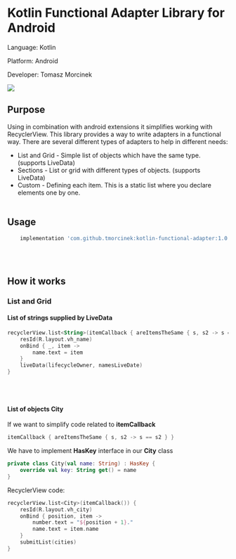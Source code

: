 # Kotlin Functional Adapter Library for Android

<p>Language:   Kotlin</p>
<p>Platform:   Android</p>
<p>Developer:  Tomasz Morcinek</p>

[![](https://jitpack.io/v/tmorcinek/kotlin-functional-adapter.svg)](https://jitpack.io/#tmorcinek/kotlin-functional-adapter)


## Purpose
Using in combination with android extensions it simplifies working with RecyclerView. This library provides a way to write adapters in a functional way. 
There are several different types of adapters to help in different needs: 
 - List and Grid - Simple list of objects which have the same type. (supports LiveData)
 - Sections - List or grid with different types of objects. (supports LiveData)
 - Custom - Defining each item. This is a static list where you declare elements one by one.
 <br><br>
 
## Usage 
```groovy
    implementation 'com.github.tmorcinek:kotlin-functional-adapter:1.0'
```
<br><br>

## How it works

### List and Grid

#### List of strings supplied by **LiveData**
```kotlin
recyclerView.list<String>(itemCallback { areItemsTheSame { s, s2 -> s == s2 } }) {
    resId(R.layout.vh_name)
    onBind { _, item ->
        name.text = item
    }
    liveData(lifecycleOwner, namesLiveDate)
}
```
<br><br>
#### List of objects **City** 
If we want to simplify code related to **itemCallback**
```kotlin
itemCallback { areItemsTheSame { s, s2 -> s == s2 } }
```
We have to implement **HasKey** interface in our **City** class
```kotlin
private class City(val name: String) : HasKey {
    override val key: String get() = name
}
```
RecyclerView code:
```kotlin
recyclerView.list<City>(itemCallback()) {
    resId(R.layout.vh_city)
    onBind { position, item ->
        number.text = "${position + 1}."
        name.text = item.name
    }
    submitList(cities)
}
```
<br><br>
